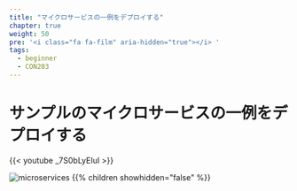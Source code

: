 ```yaml
---
title: "マイクロサービスの一例をデプロイする"
chapter: true
weight: 50
pre: '<i class="fa fa-film" aria-hidden="true"></i> '
tags:
  - beginner
  - CON203
---
```


<!--
# Deploy the Example Microservices
-->
# サンプルのマイクロサービスの一例をデプロイする

{{< youtube _7S0bLyEIuI >}}

![microservices](/images/crystal.svg)
{{% children showhidden="false" %}}
